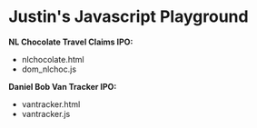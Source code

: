 # Justin's Javascript Playground

**NL Chocolate Travel Claims IPO:**
* nlchocolate.html
* dom_nlchoc.js

**Daniel Bob Van Tracker IPO:**
* vantracker.html
* vantracker.js
